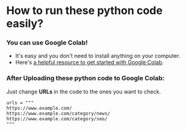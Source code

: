 
# How to run these python code easily?

### You can use Google Colab! 
- It's easy and you don't need to install anything on your computer.
- Here's [a helpful resource to get started with Google Colab](https://www.geeksforgeeks.org/how-to-use-google-colab/).

### After Uploading these python code to Google Colab:
Just change **URLs** in the code to the ones you want to check.
```
urls = """
https://www.example.com/
https://www.example.com/category/news/
https://www.example.com/category/seo/
"""
```